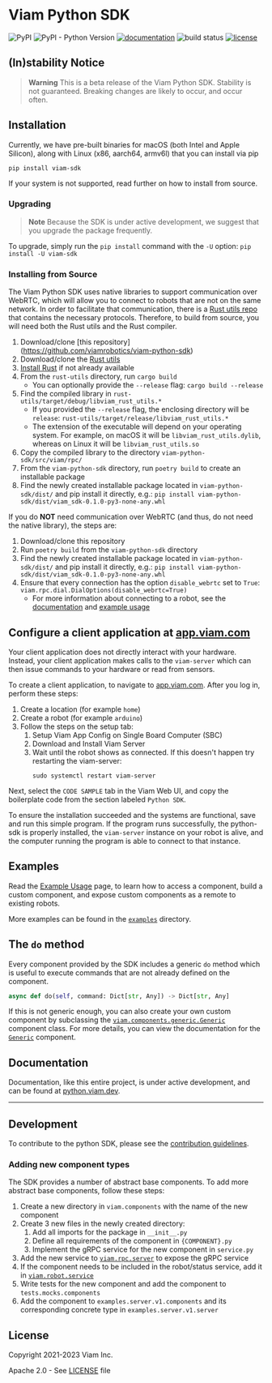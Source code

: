 # Viam Python SDK
![PyPI](https://img.shields.io/pypi/v/viam-sdk)
![PyPI - Python Version](https://img.shields.io/pypi/pyversions/viam-sdk)
[![documentation](https://img.shields.io/static/v1?label=docs&message=python.viam.dev&color=lightgray)](https://python.viam.dev)
![build status](https://github.com/viamrobotics/python-sdk/actions/workflows/test.yml/badge.svg)
[![license](https://img.shields.io/badge/license-Apache_2.0-blue)](https://github.com/viamrobotics/viam-python-sdk/blob/main/LICENSE)

## (In)stability Notice

> **Warning**
> This is a beta release of the Viam Python SDK. Stability is not guaranteed. Breaking changes are likely to occur, and occur often.

## Installation
Currently, we have pre-built binaries for macOS (both Intel and Apple Silicon), along with Linux (x86, aarch64, armv6l) that you can install via pip

`pip install viam-sdk`

If your system is not supported, read further on how to install from source.

### Upgrading

> **Note**
> Because the SDK is under active development, we suggest that you upgrade the package frequently.

To upgrade, simply run the `pip install` command with the `-U` option:
`pip install -U viam-sdk`

### Installing from Source
The Viam Python SDK uses native libraries to support communication over WebRTC, which will allow you to connect to robots that are not on the same network. In order to facilitate that communication, there is a [Rust utils repo](https://github.com/viamrobotics/rust-utils) that contains the necessary protocols. Therefore, to build from source, you will need both the Rust utils and the Rust compiler.

1. Download/clone [this repository] (https://github.com/viamrobotics/viam-python-sdk)
1. Download/clone the [Rust utils](https://github.com/viamrobotics/rust-utils)
1. [Install Rust](https://www.rust-lang.org/tools/install) if not already available
1. From the `rust-utils` directory, run `cargo build`
    * You can optionally provide the `--release` flag: `cargo build --release`
1. Find the compiled library in `rust-utils/target/debug/libviam_rust_utils.*`
    * If you provided the `--release` flag, the enclosing directory will be `release`: `rust-utils/target/release/libviam_rust_utils.*`
    * The extension of the executable will depend on your operating system. For example, on macOS it will be `libviam_rust_utils.dylib`, whereas on Linux it will be `libviam_rust_utils.so`
1. Copy the compiled library to the directory `viam-python-sdk/src/viam/rpc/`
1. From the `viam-python-sdk` directory, run `poetry build` to create an installable package
1. Find the newly created installable package located in `viam-python-sdk/dist/` and pip install it directly, e.g.: `pip install viam-python-sdk/dist/viam_sdk-0.1.0-py3-none-any.whl`


If you do **NOT** need communication over WebRTC (and thus, do not need the native library), the steps are:

1. Download/clone this repository
1. Run `poetry build` from the `viam-python-sdk` directory
1. Find the newly created installable package located in `viam-python-sdk/dist/` and pip install it directly, e.g.: `pip install viam-python-sdk/dist/viam_sdk-0.1.0-py3-none-any.whl`
1. Ensure that every connection has the option `disable_webrtc` set to `True`: `viam.rpc.dial.DialOptions(disable_webrtc=True)`
    * For more information about connecting to a robot, see the [documentation](https://python.viam.dev) and [example usage](https://python.viam.dev/examples/example.html)

## Configure a client application at [app.viam.com](https://app.viam.com)

Your client application does not directly interact with your hardware. Instead, your client application makes calls to the `viam-server` which can then issue commands to your hardware or read from sensors.

To create a client application, to navigate to [app.viam.com](https://app.viam.com). After you log in, perform these steps:

1. Create a location (for example `home`)
2. Create a robot (for example `arduino`)
3. Follow the steps on the setup tab:
   1. Setup Viam App Config on Single Board Computer (SBC)
   2. Download and Install Viam Server
   3. Wait until the robot shows as connected. If this doesn't happen try restarting the viam-server:
      ```
      sudo systemctl restart viam-server
      ```

Next, select the `CODE SAMPLE` tab in the Viam Web UI, and copy the boilerplate code from the section labeled `Python SDK`.

To ensure the installation succeeded and the systems are functional, save and run this simple program. If the program runs successfully, the python-sdk is properly installed, the `viam-server` instance on your robot is alive, and the computer running the program is able to connect to that instance.

## Examples
Read the [Example Usage](https://python.viam.dev/examples/example.html) page, to learn how to access a component, build a custom component, and expose
custom components as a remote to existing robots.

More examples can be found in the [`examples`](/examples) directory.

## The `do` method
Every component provided by the SDK includes a generic `do` method which is useful to execute commands that are not already defined on the component.
```python
async def do(self, command: Dict[str, Any]) -> Dict[str, Any]
```

If this is not generic enough, you can also create your own custom component by subclassing the [`viam.components.generic.Generic`](https://python.viam.dev/autoapi/viam/components/generic/index.html) component
class. For more details, you can view the documentation for the [`Generic`](https://python.viam.dev/autoapi/viam/components/generic/index.html) component.

## Documentation
Documentation, like this entire project, is under active development, and can be found at [python.viam.dev](https://python.viam.dev).

---
## Development
To contribute to the python SDK, please see the [contribution guidelines](https://python.viam.dev/contributing.html).

### Adding new component types
The SDK provides a number of abstract base components. To add more abstract base components, follow these steps:

1. Create a new directory in `viam.components` with the name of the new component
2. Create 3 new files in the newly created directory:
    1. Add all imports for the package in `__init__.py`
    2. Define all requirements of the component in `{COMPONENT}.py`
    3. Implement the gRPC service for the new component in `service.py`
3. Add the new service to [`viam.rpc.server`](https://python.viam.dev/autoapi/viam/rpc/server/index.html) to expose the gRPC service
4. If the component needs to be included in the robot/status service, add it in [`viam.robot.service`](https://python.viam.dev/autoapi/viam/robot/service/index.html)
5. Write tests for the new component and add the component to `tests.mocks.components`
6. Add the component to `examples.server.v1.components` and its corresponding concrete type in `examples.server.v1.server`

## License
Copyright 2021-2023 Viam Inc.

Apache 2.0 - See [LICENSE](https://github.com/viamrobotics/viam-python-sdk/blob/main/LICENSE) file
